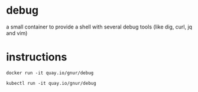 # debug
a small container to provide a shell with several debug tools (like dig, curl, jq and vim)


# instructions
`docker run -it quay.io/gnur/debug`

`kubectl run -it quay.io/gnur/debug`
